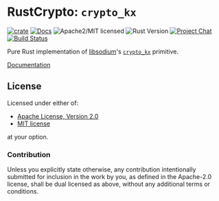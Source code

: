 # RustCrypto: `crypto_kx`

[![crate][crate-image]][crate-link]
[![Docs][docs-image]][docs-link]
![Apache2/MIT licensed][license-image]
![Rust Version][rustc-image]
[![Project Chat][chat-image]][chat-link]
[![Build Status][build-image]][build-link]

Pure Rust implementation of [libsodium]'s [`crypto_kx`] primitive.

[Documentation][docs-link]

## License

Licensed under either of:

- [Apache License, Version 2.0](http://www.apache.org/licenses/LICENSE-2.0)
- [MIT license](http://opensource.org/licenses/MIT)

at your option.

### Contribution

Unless you explicitly state otherwise, any contribution intentionally submitted
for inclusion in the work by you, as defined in the Apache-2.0 license, shall be
dual licensed as above, without any additional terms or conditions.

[//]: # "badges"
[crate-image]: https://img.shields.io/crates/v/crypto_kx.svg
[crate-link]: https://crates.io/crates/crypto_kx
[docs-image]: https://docs.rs/crypto_kx/badge.svg
[docs-link]: https://docs.rs/crypto_kx/
[license-image]: https://img.shields.io/badge/license-Apache2.0/MIT-blue.svg
[rustc-image]: https://img.shields.io/badge/rustc-1.56+-blue.svg
[chat-image]: https://img.shields.io/badge/zulip-join_chat-blue.svg
[chat-link]: https://rustcrypto.zulipchat.com/#narrow/stream/260038-AEADs
[build-image]: https://github.com/RustCrypto/nacl-compat/actions/workflows/crypto_kx.yml/badge.svg
[build-link]: https://github.com/RustCrypto/nacl-compat/actions/workflows/crypto_kx.yml

[//]: # "general links"
[libsodium]: https://doc.libsodium.org/
[`crypto_kx`]: https://libsodium.gitbook.io/doc/key_exchange
